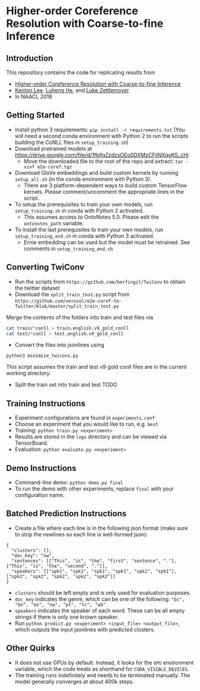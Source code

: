 # Higher-order Coreference Resolution with Coarse-to-fine Inference

## Introduction
This repository contains the code for replicating results from

* [Higher-order Coreference Resolution with Coarse-to-fine Inference](https://arxiv.org/abs/1804.05392)
* [Kenton Lee](http://kentonl.com/), [Luheng He](https://homes.cs.washington.edu/~luheng), and [Luke Zettlemoyer](https://www.cs.washington.edu/people/faculty/lsz)
* In NAACL 2018

## Getting Started

* Install python 3 requirements: `pip install -r requirements.txt` (You will need a second conda environment 
with Python 2 to run the scripts building the CoNLL files in `setup_training.sh`)
* Download pretrained models at https://drive.google.com/file/d/1fkifqZzdzsOEo0DXMzCFjiNXqsKG_cHi
  * Move the downloaded file to the root of the repo and extract: `tar -xzvf e2e-coref.tgz`
* Download GloVe embeddings and build custom kernels by running `setup_all.sh` (in the conda environment with Python 3).
  * There are 3 platform-dependent ways to build custom TensorFlow kernels. Please comment/uncomment the appropriate lines in the script.
* To setup the prerequisites to train your own models, run `setup_training.sh` in conda with Python 2 activated.
  * This assumes access to OntoNotes 5.0. Please edit the `ontonotes_path` variable.
* To install the last prerequisites to train your own models, run `setup_training_end.sh` in conda with Python 3 activated.
  * Ernie embedding can be used but the model must be retrained. See comments in `setup_training_end.sh`

## Converting TwiConv

* Run the scripts from `https://github.com/berfingit/TwiConv` to obtain the twitter dataset
* Download the `split_train_test.py` script from `https://github.com/verosol/e2e-coref-to-Twitter/blob/master/split_train_test.py`

Merge the contents of the folders into train and test files via

```bash
cat train/*conll > train.english.v9_gold_conll
cat test/*conll > test.english.v9_gold_conll
```

* Convert the files into jsonlines using

```
python3 minimize_twiconv.py
```

This script assumes the train and test v9 gold conll files are in the current working directory.

* Split the train set into train and test TODO

## Training Instructions

* Experiment configurations are found in `experiments.conf`
* Choose an experiment that you would like to run, e.g. `best`
* Training: `python train.py <experiment>`
* Results are stored in the `logs` directory and can be viewed via TensorBoard.
* Evaluation: `python evaluate.py <experiment>`

## Demo Instructions

* Command-line demo: `python demo.py final`
* To run the demo with other experiments, replace `final` with your configuration name.

## Batched Prediction Instructions

* Create a file where each line is in the following json format (make sure to strip the newlines so each line is well-formed json):
```
{
  "clusters": [],
  "doc_key": "nw",
  "sentences": [["This", "is", "the", "first", "sentence", "."], ["This", "is", "the", "second", "."]],
  "speakers": [["spk1", "spk1", "spk1", "spk1", "spk1", "spk1"], ["spk2", "spk2", "spk2", "spk2", "spk2"]]
}
```
  * `clusters` should be left empty and is only used for evaluation purposes.
  * `doc_key` indicates the genre, which can be one of the following: `"bc", "bn", "mz", "nw", "pt", "tc", "wb"`
  * `speakers` indicates the speaker of each word. These can be all empty strings if there is only one known speaker.
* Run `python predict.py <experiment> <input_file> <output_file>`, which outputs the input jsonlines with predicted clusters.

## Other Quirks

* It does not use GPUs by default. Instead, it looks for the `GPU` environment variable, which the code treats as shorthand for `CUDA_VISIBLE_DEVICES`.
* The training runs indefinitely and needs to be terminated manually. The model generally converges at about 400k steps.

